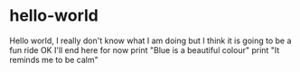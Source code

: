 # hello-world

Hello world, I really don't know what I am doing but I think it is going to be a fun ride
OK I'll end here for now
print "Blue is a beautiful colour"
print "It reminds me to be calm"